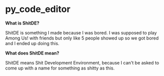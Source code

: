 # py_code_editor

**What is ShitDE?**

ShitDE is something I made because I was bored. I was supposed to play Among Us! with friends but only like 5 people showed up so we got bored and I ended up doing this.

**What does ShitDE mean?**

ShitDE means Shit Development Environment, because I can't be asked to come up with a name for something as shitty as this.
